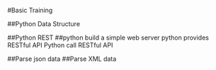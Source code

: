 #Basic Training 

##Python Data Structure

##Python REST
##python build a simple web server
    python provides RESTful API
    Python call RESTful API
    
##Parse json data
##Parse XML data

